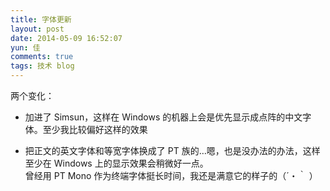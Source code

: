 ```yaml
---
title: 字体更新
layout: post
date: 2014-05-09 16:52:07
yun: 佳
comments: true
tags: 技术 blog
---
```


两个变化：


- 加进了 Simsun，这样在 Windows 的机器上会是优先显示成点阵的中文字体。至少我比较偏好这样的效果

- 把正文的英文字体和等宽字体换成了 PT 族的…嗯，也是没办法的办法，这样至少在 Windows 上的显示效果会稍微好一点。  
曾经用 PT Mono 作为终端字体挺长时间，我还是满意它的样子的（´・｀ ）
